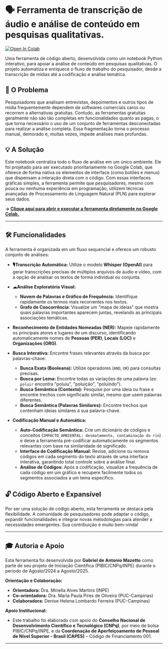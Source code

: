 # 🗣️ Ferramenta de transcrição de áudio e análise de conteúdo em pesquisas qualitativas.

[![Open In Colab](https://colab.research.google.com/assets/colab-badge.svg)](https://colab.research.google.com/github/resiliencia-socioecologica-ic/Ferramenta-de-transcricao-de-audio-e-analise-de-conteudo-em-pesquisas-qualitativas/blob/main/Ferramenta-de-transcricao-de-audio-e-analise-de-conteudo-em-pesquisas-qualitativas.ipynb)


Uma ferramenta de código aberto, desenvolvida como um notebook Python interativo, para apoiar a análise de conteúdo em pesquisas qualitativas. O projeto automatiza e enriquece o fluxo de trabalho do pesquisador, desde a transcrição de mídias até a codificação e análise temática.

## 🎯 O Problema

Pesquisadores que analisam entrevistas, depoimentos e outros tipos de mídia frequentemente dependem de softwares comerciais caros ou recorrem a alternativas gratuitas. Contudo, as ferramentas gratuitas geralmente não são tão completas em funcionalidades quanto as pagas, o que torna necessário o uso de um conjunto de ferramentas desconectadas para realizar a análise completa. Essa fragmentação torna o processo manual, demorado e, muitas vezes, impede análises mais profundas.

## 💡 A Solução

Este notebook centraliza todo o fluxo de análise em um único ambiente. Ele foi projetado para ser executado prioritariamente no Google Colab, que oferece de forma nativa os elementos de interface (como botões e menus) que dispensam a interação direta com o código. Com essas interfaces gráficas simples, a ferramenta permite que pesquisadores, mesmo com pouca ou nenhuma experiência em programação, utilizem técnicas avançadas de Processamento de Linguagem Natural (PLN) para explorar seus dados.

**-> [Clique aqui para abrir e executar a ferramenta diretamente no Google Colab.](https://colab.research.google.com/github/resiliencia-socioecologica-ic/Ferramenta_de_Analise_de_Conteudo/blob/main/Ferramenta_de_Analise_de_Conteudo.ipynb)**

---

## 🛠️ Funcionalidades

A ferramenta é organizada em um fluxo sequencial e oferece um robusto conjunto de análises:

* **🎙Transcrição Automática:** Utilize o modelo **Whisper (OpenAI)** para gerar transcrições precisas de múltiplos arquivos de áudio e vídeo, com a opção de analisar os textos de forma individual ou conjunta.

* **☁Análise Exploratória Visual:**
    * **Nuvem de Palavras e Gráfico de Frequência:** Identifique rapidamente os termos mais recorrentes nos textos.
    * **Grafo de Coocorrência:** Visualize um "mapa de ideias" que mostra quais palavras importantes aparecem juntas, revelando as principais associações temáticas.

* **Reconhecimento de Entidades Nomeadas (NER):** Mapeie rapidamente os principais atores e lugares de um discurso, identificando automaticamente nomes de **Pessoas (PER)**, **Locais (LOC)** e **Organizações (ORG)**.

* **Busca Interativa:** Encontre frases relevantes através da busca por palavras-chave:
    * **Busca Exata (Booleana):** Utilize operadores (`AND`, `OR`) para consultas precisas.
    * **Busca por Lema:** Encontre todas as variações de uma palavra (ex: `poluir` encontra "poluiu", "poluição", "poluindo").
    * **Busca Semântica (Contexto):** Pesquise por uma ideia ou frase e encontre trechos com significado similar, mesmo que usem palavras diferentes.
    * **Busca Semântica (Palavras Similares):** Encontre trechos que contenham ideias similares à sua palavra-chave.

* **Codificação Manual e Automática:**
    * **Auto-Codificação Semântica:** Crie um dicionário de códigos e conceitos (`IMPACTO_AMBIENTAL: desmatamento, contaminação do rio`) e deixe a ferramenta pré-codificar automaticamente os segmentos relevantes com base na similaridade de significado.
    * **Interface de Codificação Manual:** Revise, adicione ou remova códigos em cada segmento do texto através de uma interface interativa, garantindo total controle sobre a análise final.
    * **Análise de Códigos:** Após a codificação, visualize a frequência de cada código em um gráfico e recupere facilmente todos os segmentos associados a um tema específico.

## 🔓 Código Aberto e Expansível

Por ser uma solução de código aberto, esta ferramenta se destaca pela flexibilidade. A comunidade de pesquisadores pode adaptar o código, expandir funcionalidades e integrar novas metodologias para atender a necessidades emergentes. Sua contribuição é muito bem-vinda!

---

## 🎓 Autoria e Apoio

Esta ferramenta foi desenvolvida por **Gabriel de Antonio Mazetto** como parte de seu projeto de Iniciação Científica (PIBIC/CNPq/INPE) durante o período de Agosto/2024 a Agosto/2025.

**Orientação e Colaboração:**
* **Orientadora:** Dra. Minella Alves Martins (INPE)
* **Co-orientadora:** Dra. Maria Paula Pires de Oliveira (PUC-Campinas)
* **Colaboradora:** Denise Helena Lombardo Ferreira (PUC-Campinas)

**Apoio Institucional:**
* Este trabalho foi elaborado com apoio do **Conselho Nacional de Desenvolvimento Científico e Tecnológico (CNPq)**, por meio de bolsa PIBIC/CNPq/INPE, e da **Coordenação de Aperfeiçoamento de Pessoal de Nível Superior - Brasil (CAPES)** – Código de Financiamento 001.

---
